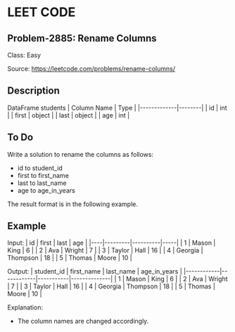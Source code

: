 # LEET CODE
## Problem-2885: Rename Columns
Class: Easy

Source: https://leetcode.com/problems/rename-columns/

## Description
DataFrame students
| Column Name | Type   |
|-------------|--------|
| id          | int    |
| first       | object |
| last        | object |
| age         | int    |

## To Do
Write a solution to rename the columns as follows:

- id to student_id
- first to first_name
- last to last_name
- age to age_in_years

The result format is in the following example.


## Example

Input:
| id | first   | last     | age |
|----|---------|----------|-----|
| 1  | Mason   | King     | 6   |
| 2  | Ava     | Wright   | 7   |
| 3  | Taylor  | Hall     | 16  |
| 4  | Georgia | Thompson | 18  |
| 5  | Thomas  | Moore    | 10  |

Output:
| student_id | first_name | last_name | age_in_years |
|------------|------------|-----------|--------------|
| 1          | Mason      | King      | 6            |
| 2          | Ava        | Wright    | 7            |
| 3          | Taylor     | Hall      | 16           |
| 4          | Georgia    | Thompson  | 18           |
| 5          | Thomas     | Moore     | 10           |

Explanation: 
- The column names are changed accordingly.
